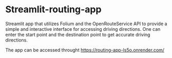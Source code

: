 # Streamlit-routing-app

Streamlit app that utilizes Folium and the OpenRouteService API to provide a simple and interactive interface for accessing driving directions.
One can enter the start point and the destination point to get accurate driving directions.

The app can be accessed throught https://routing-app-ls5o.onrender.com/
